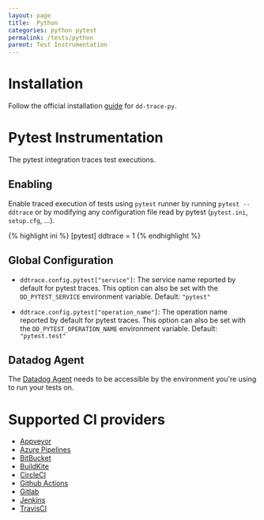 ```yaml
---
layout: page
title:  Python
categories: python pytest
permalink: /tests/python
parent: Test Instrumentation
---
```


# Installation

Follow the official installation [guide](https://docs.datadoghq.com/tracing/setup_overview/setup/python/) for `dd-trace-py`.

# Pytest Instrumentation

The pytest integration traces test executions.

## Enabling

Enable traced execution of tests using ``pytest`` runner by
running ``pytest --ddtrace`` or by modifying any configuration
file read by pytest (``pytest.ini``, ``setup.cfg``, ...).

{% highlight ini %}
[pytest]
ddtrace = 1
{% endhighlight %}

## Global Configuration

* `ddtrace.config.pytest["service"]`: The service name reported by default for pytest traces.
   This option can also be set with the ``DD_PYTEST_SERVICE`` environment
   variable. Default: ``"pytest"``

* `ddtrace.config.pytest["operation_name"]`: The operation name reported by default for pytest traces.
   This option can also be set with the ``DD_PYTEST_OPERATION_NAME`` environment
   variable. Default: ``"pytest.test"``


## Datadog Agent

The [Datadog Agent](https://docs.datadoghq.com/agent/) needs to be accessible by the environment you're using to run your tests on.


# Supported CI providers

* [Appveyor](https://www.appveyor.com/)
* [Azure Pipelines](https://azure.microsoft.com/en-us/services/devops/pipelines/)
* [BitBucket](https://bitbucket.org/)
* [BuildKite](https://buildkite.com/)
* [CircleCI](https://circleci.com/)
* [Github Actions](https://github.com/features/actions)
* [Gitlab](https://docs.gitlab.com/ee/ci/)
* [Jenkins](https://www.jenkins.io/)
* [TravisCI](https://travis-ci.org/)
